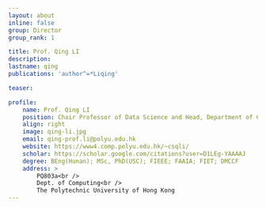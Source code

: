 ```yaml
---
layout: about
inline: false
group: Director
group_rank: 1

title: Prof. Qing LI
description: 
lastname: qing
publications: 'author^=*Liqing'

teaser: 

profile:
    name: Prof. Qing LI
    position: Chair Professor of Data Science and Head, Department of Computing, The Hong Kong Polytechnic University
    align: right
    image: qing-li.jpg
    email: qing-prof.li@polyu.edu.hk
    website: https://www4.comp.polyu.edu.hk/~csqli/
    scholar: https://scholar.google.com/citations?user=D1LEg-YAAAAJ
    degree: BEng(Hunan); MSc, PhD(USC); FIEEE; FAAIA; FIET; DMCCF
    address: >
        PQ803a<br />
        Dept. of Computing<br />
        The Polytechnic University of Hong Kong
---
```



<!-- # Director

**Prof. Xiaoyong WEI**

Visiting Professor, Department of Computing, The Hong Kong Polytechnic University
Professor and Head, Department of Computer Science, Sichuan University, China

[Homepage](https://www4.comp.polyu.edu.hk/~x1wei/)
[Google Scholar](https://scholar.google.com/citations?user=8kxWTokAAAAJ)
[cs007.wei@polyu.edu.hk](mailto:cs007.wei@polyu.edu.hk) -->